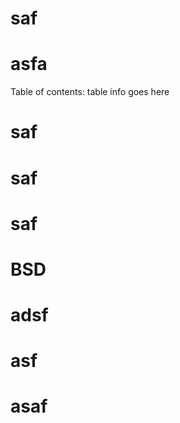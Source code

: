 
# saf
# asfa

Table of contents:
table info goes here

# saf
# saf
# saf
# BSD
# 
# adsf
# asf
# asaf

